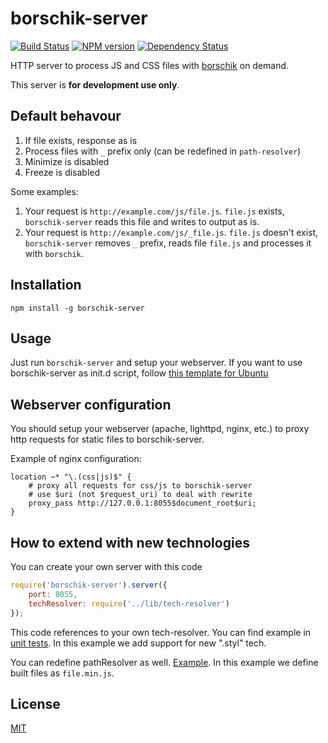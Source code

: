 # borschik-server
[![Build Status](https://travis-ci.org/bem/borschik-server.png?branch=master)](https://travis-ci.org/bem/borschik-server)
[![NPM version](https://badge.fury.io/js/borschik-server.png)](http://badge.fury.io/js/borschik-server)
[![Dependency Status](https://david-dm.org/bem/borschik-server.png)](https://david-dm.org/bem/borschik-server)

HTTP server to process JS and CSS files with [borschik](https://github.com/bem/borschik) on demand.

This server is **for development use only**.

## Default behavour
1. If file exists, response as is
2. Process files with `_` prefix only (can be redefined in `path-resolver`)
3. Minimize is disabled
4. Freeze is disabled

Some examples:
 1. Your request is `http://example.com/js/file.js`. `file.js` exists, `borschik-server` reads this file
and writes to output as is.
 2. Your request is `http://example.com/js/_file.js`. `file.js` doesn't exist, `borschik-server` removes `_` prefix,
reads file `file.js` and processes it with `borschik`.


## Installation
```
npm install -g borschik-server 
```

## Usage
Just run `borschik-server` and setup your webserver. If you want to use borschik-server as init.d script,
follow [this template for Ubuntu](https://gist.github.com/peterhost/715255)

## Webserver configuration
You should setup your webserver (apache, lighttpd, nginx, etc.) to proxy http requests for static files to borschik-server.

Example of nginx configuration:
```
location ~* "\.(css|js)$" {
    # proxy all requests for css/js to borschik-server
    # use $uri (not $request_uri) to deal with rewrite
    proxy_pass http://127.0.0.1:8055$document_root$uri;
}
```


## How to extend with new technologies
You can create your own server with this code
```js
require('borschik-server').server({
    port: 8055,
    techResolver: require('../lib/tech-resolver')
});
```

This code references to your own tech-resolver.
You can find example in [unit tests](./test/mock/custom-tech-resolver.js). In this example we add support for new ".styl" tech.

You can redefine pathResolver as well. [Example](./test/mock/custom-path-resolver.js). In this example we define built files as `file.min.js`.

## License
[MIT](/MIT-LICENSE.txt)
